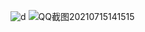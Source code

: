 
![d](https://user-images.githubusercontent.com/68134301/125737766-84ec7141-4587-46e6-9650-299ab31cc7ad.png)
![QQ截图20210715141515](https://user-images.githubusercontent.com/68134301/125738172-071abced-b31b-4148-9895-e776070ef1aa.png)


